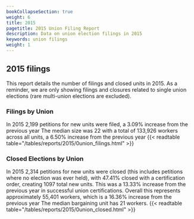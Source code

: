 ```yaml
---
bookCollapseSection: true
weight: 6
title: 2015
pagetitle: 2015 Union Filing Report
description: Data on union election filings in 2015
keywords: union filings
weight: 1
---
```


## 2015 filings

This report details the number of filings and closed units in 2015. As a reminder, we are only showing filings and closures related to single union elections (rare multi-union elections are excluded).

### Filings by Union
In 2015 2,199 petitions for new units were filed, a 3.09% increase from the previous year The median size was 22 with a total of 133,926 workers across all units, a 6.50% increase from the previous year
{{< readtable table="/tables/reports/2015/0union_filings.html" >}}

### Closed Elections by Union
In 2015 2,314 petitions for new units were closed (this includes petitions where no election was ever held), with 47.41% closed with a certification order, creating 1097 total new units. This was a 13.33% increase from the previous year in successful union certifications. Overall this represents approximately 55,401 workers, which is a 16.36% increase from the previous year The median bargaining unit has 21 workers.
{{< readtable table="/tables/reports/2015/0union_closed.html" >}}

